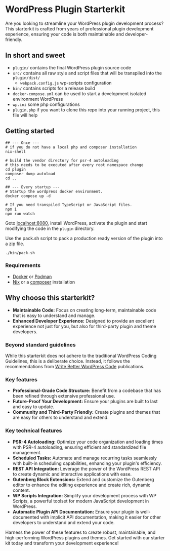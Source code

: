 # WordPress Plugin Starterkit

Are you looking to streamline your WordPress plugin development process? 
This starterkit is crafted from years of professional plugin development 
experience, ensuring your code is both maintainable and developer-friendly.

## In short and sweet

- `plugin/` contains the final WordPress plugin source code
- `src/` contains all raw style and script files that will be transpiled into the `plugin/dist/`
  - `webpack.config.js` wp-scripts configuration
- `bin/` contains scripts for a release build
- `docker-compose.yml` can be used to start a development isolated environment WordPress
- `wp.ini` some php configurations
- `plugin.php` if you want to clone this repo into your running project, this file will help


## Getting started

```shell
## --- Once ---
# if you do not have a local php and composer installation
nix-shell

# build the vendor directory for psr-4 autoloading
# this needs to be executed after every root namespace change
cd plugin
composer dump-autoload
cd ..

## --- Every startup ---
# Startup the wordpress docker environment.
docker compose up -d

# If you need transpiled TypeScript or JavaScript files.
npm i
npm run watch
```

Goto [localhost:8080](http://localhost:8080/), install WordPress, activate 
the plugin and start modifying the code in the `plugin` directory.

Use the pack.sh script to pack a production ready version of the plugin into a zip file.

```shell
./bin/pack.sh
```

### Requirements

- [Docker](https://www.docker.com/) or [Podman](https://podman.io/)
- [Nix](https://nix.dev/) or a [composer](https://getcomposer.org/) installation


## Why choose this starterkit?

- **Maintainable Code:** Focus on creating long-term, maintainable code that is easy to understand and manage.
- **Enhanced Developer Experience:** Designed to provide an excellent experience not just for you, but also for third-party plugin and theme developers.

### Beyond standard guidelines

While this starterkit does not adhere to the traditional WordPress Coding 
Guidelines, this is a deliberate choice. Instead, it follows the 
recommendations from [Write Better WordPress Code](https://medium.com/write-better-wordpress-code) publications.

### Key features

- **Professional-Grade Code Structure:** Benefit from a codebase that has been refined through extensive professional use.
- **Future-Proof Your Development:** Ensure your plugins are built to last and easy to update.
- **Community and Third-Party Friendly:** Create plugins and themes that are easy for others to understand and extend.

### Key technical features
 
- **PSR-4 Autoloading:** Optimize your code organization and loading times with PSR-4 autoloading, ensuring efficient and standardized file management.
- **Scheduled Tasks:** Automate and manage recurring tasks seamlessly with built-in scheduling capabilities, enhancing your plugin's efficiency.
- **REST API Integration:** Leverage the power of the WordPress REST API to create dynamic and interactive applications with ease.
- **Gutenberg Block Extensions:** Extend and customize the Gutenberg editor to enhance the editing experience and create rich, dynamic content.
- **WP Scripts Integration:** Simplify your development process with WP Scripts, a powerful toolset for modern JavaScript development in WordPress.
- **Automatic Plugin API Documentation:** Ensure your plugin is well-documented with implicit API documentation, making it easier for other developers to understand and extend your code.

Harness the power of these features to create robust, maintainable, and high-performing WordPress plugins and themes. Get started with our starter kit today and transform your development experience!